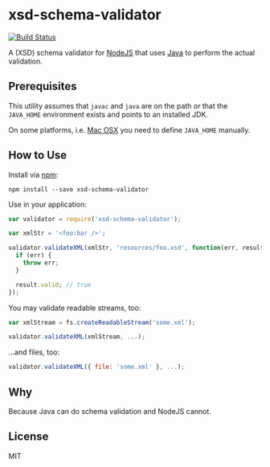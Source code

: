 # xsd-schema-validator

[![Build Status](https://travis-ci.org/nikku/node-xsd-schema-validator.svg?branch=master)](https://travis-ci.org/nikku/node-xsd-schema-validator)

A (XSD) schema validator for [NodeJS](nodejs.org) that uses [Java](https://www.java.com) to perform the actual validation.


## Prerequisites

This utility assumes that `javac` and `java` are on the path _or_ that
the `JAVA_HOME` environment exists and points to an installed JDK.

On some platforms, i.e. [Mac OSX](http://www.mkyong.com/java/how-to-set-java_home-environment-variable-on-mac-os-x/) you need to define `JAVA_HOME` manually.


## How to Use

Install via [npm](http://npmjs.org):

```
npm install --save xsd-schema-validator
```

Use in your application:

```javascript
var validator = require('xsd-schema-validator');

var xmlStr = '<foo:bar />';

validator.validateXML(xmlStr, 'resources/foo.xsd', function(err, result) {
  if (err) {
    throw err;
  }

  result.valid; // true
});
```

You may validate readable streams, too:

```javascript
var xmlStream = fs.createReadableStream('some.xml');

validator.validateXML(xmlStream, ...);
```

...and files, too:

```javascript
validator.validateXML({ file: 'some.xml' }, ...);
```


## Why

Because Java can do schema validation and NodeJS cannot.


## License

MIT
